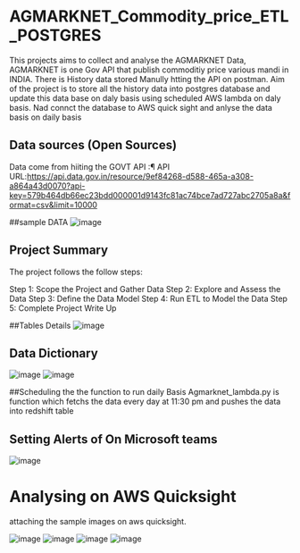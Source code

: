 # AGMARKNET_Commodity_price_ETL_POSTGRES
This projects aims to collect and analyse the AGMARKNET Data, AGMARKNET is one Gov API that publish commoditiy price various mandi in INDIA. There is History data stored Manully htting the API on postman. Aim of the project is to store all the history data into postgres database and update this data base on daly basis using scheduled AWS lambda on daly basis. Nad connct the database to AWS quick sight and anlyse the data basis on daily basis

## Data sources (Open Sources)

Data come from hiiting the GOVT API :¶
API URL:https://api.data.gov.in/resource/9ef84268-d588-465a-a308-a864a43d0070?api-key=579b464db66ec23bdd000001d9143fc81ac74bce7ad727abc2705a8a&format=csv&limit=10000

##sample DATA
![image](https://user-images.githubusercontent.com/56694165/147430522-7899e0e6-f224-4ee5-af65-e14a80898474.png)


## Project Summary

The project follows the follow steps:

Step 1: Scope the Project and Gather Data
Step 2: Explore and Assess the Data
Step 3: Define the Data Model
Step 4: Run ETL to Model the Data
Step 5: Complete Project Write Up

##Tables Details
![image](https://user-images.githubusercontent.com/56694165/147597056-0de82fa1-a671-41dd-9c42-230057e8e2be.png)


## Data Dictionary
![image](https://user-images.githubusercontent.com/56694165/147597135-0f17cc07-37bc-4190-ade4-f9158d32eab1.png)
![image](https://user-images.githubusercontent.com/56694165/147597166-7484e347-5c49-4718-9b00-caf20253f7d5.png)


##Scheduling the the function to run daily Basis
Agmarknet_lambda.py is function which fetchs the data every day at 11:30 pm and pushes the data into redshift table

## Setting Alerts of On Microsoft teams
![image](https://user-images.githubusercontent.com/56694165/147430902-6aa9a2f3-c337-40b0-9d91-48cb36a1d763.png)


# Analysing on AWS Quicksight 
attaching the sample images on aws quicksight.

![image](https://user-images.githubusercontent.com/56694165/147431091-b4afdef3-f5a8-4a0d-bad6-3e70ecd129cb.png)
![image](https://user-images.githubusercontent.com/56694165/147431118-36e58611-991e-4e81-954b-5b23adc21389.png)
![image](https://user-images.githubusercontent.com/56694165/147431142-b157cb82-955d-41cb-a641-1c985d122cc2.png)
![image](https://user-images.githubusercontent.com/56694165/147431163-dc59a7a3-5779-45d8-9b22-b07873ec8ff2.png)





